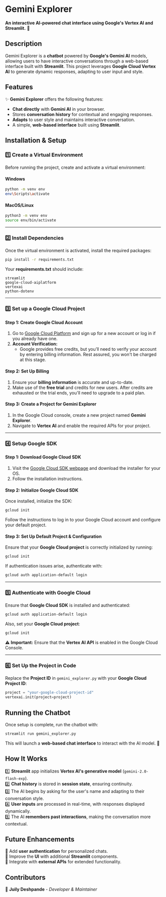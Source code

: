 # **Gemini Explorer**  
**An interactive AI-powered chat interface using Google's Vertex AI and Streamlit.** 🚀

## **Description**  
Gemini Explorer is a **chatbot** powered by **Google's Gemini AI** models, allowing users to have interactive conversations through a web-based interface built with **Streamlit**. This project leverages **Google Cloud Vertex AI** to generate dynamic responses, adapting to user input and style.

## **Features**  
✨ **Gemini Explorer** offers the following features:  
- **Chat directly** with **Gemini AI** in your browser.  
- Stores **conversation history** for contextual and engaging responses.  
- **Adapts** to user style and maintains interactive conversation.  
- A simple, **web-based interface** built using **Streamlit**.

## **Installation & Setup**  

### **1️⃣ Create a Virtual Environment**  
Before running the project, create and activate a virtual environment:  

#### **Windows**  
```sh
python -m venv env
env\Scripts\activate
```  
#### **MacOS/Linux**  
```sh
python3 -m venv env
source env/bin/activate
```
---

### **2️⃣ Install Dependencies**  
Once the virtual environment is activated, install the required packages:  
```sh
pip install -r requirements.txt
```

Your **requirements.txt** should include:  
```
streamlit
google-cloud-aiplatform
vertexai
python-dotenv
```
---

### **3️⃣ Set up a Google Cloud Project**  

#### **Step 1: Create Google Cloud Account**  
1. Go to [Google Cloud Platform](https://cloud.google.com/) and sign up for a new account or log in if you already have one.
2. **Account Verification:**
    - Google provides free credits, but you’ll need to verify your account by entering billing information. Rest assured, you won't be charged at this stage.  

#### **Step 2: Set Up Billing**  
1. Ensure your **billing information** is accurate and up-to-date.
2. Make use of the **free trial** and credits for new users. After credits are exhausted or the trial ends, you'll need to upgrade to a paid plan.

#### **Step 3: Create a Project for Gemini Explorer**  
1. In the Google Cloud console, create a new project named **Gemini Explorer**.
2. Navigate to **Vertex AI** and enable the required APIs for your project.

---

### **4️⃣ Setup Google SDK**  

#### **Step 1: Download Google Cloud SDK**  
1. Visit the [Google Cloud SDK webpage](https://cloud.google.com/sdk) and download the installer for your OS.
2. Follow the installation instructions.

#### **Step 2: Initialize Google Cloud SDK**  
Once installed, initialize the SDK:  
```sh
gcloud init
```
Follow the instructions to log in to your Google Cloud account and configure your default project.

#### **Step 3: Set Up Default Project & Configuration**  
Ensure that your **Google Cloud project** is correctly initialized by running:  
```sh
gcloud init
```

If authentication issues arise, authenticate with:  
```sh
gcloud auth application-default login
```
---

### **5️⃣ Authenticate with Google Cloud**  
Ensure that **Google Cloud SDK** is installed and authenticated:  
```sh
gcloud auth application-default login
```

Also, set your **Google Cloud project**:  
```sh
gcloud init
```

⚠️ **Important:** Ensure that the **Vertex AI API** is enabled in the Google Cloud Console.

---

### **6️⃣ Set Up the Project in Code**  
Replace the **Project ID** in `gemini_explorer.py` with your **Google Cloud Project ID**:  
```python
project = "your-google-cloud-project-id"
vertexai.init(project=project)
```

## **Running the Chatbot**  

Once setup is complete, run the chatbot with:  
```sh
streamlit run gemini_explorer.py
```
This will launch a **web-based chat interface** to interact with the AI model. 💬


## **How It Works**  

1️⃣ **Streamlit** app initializes **Vertex AI's generative model** (`gemini-2.0-flash-exp`).  
2️⃣ **Chat history** is stored in **session state**, ensuring continuity.  
3️⃣ The AI begins by asking for the user's name and adapting to their conversation style.  
4️⃣ **User inputs** are processed in real-time, with responses displayed dynamically.  
5️⃣ The AI **remembers past interactions**, making the conversation more contextual.  


## **Future Enhancements**  
🔹 Add **user authentication** for personalized chats.  
🔹 Improve the **UI** with additional **Streamlit** components.  
🔹 Integrate with **external APIs** for extended functionality.


## **Contributors**  
👤 **Juily Deshpande** - *Developer & Maintainer*
